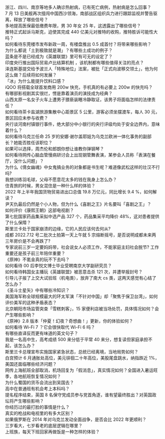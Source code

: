 浙江、四川、南京等地多人确诊热射病，已有死亡病例，热射病是怎么回事？  
7 月 13 日美舰再次擅闯中国西沙领海，南部战区组织兵力进行跟踪监视并警告驱离，释放了哪些信号？  
多地提高医保最低缴费年限，男 30 年女 25 年，这透露出了哪些信号？  
推特正式起诉马斯克，迫使其完成 440 亿美元对推特的收购，推特胜诉可能性大吗？  
如何看待东莞楼市发布新政一周，有楼盘推出 0.5 成首付？将带来哪些影响？  
为什么都说「土到极致就是潮」？有哪些土成功的例子？  
蓝条是不是已经成为《英雄联盟》里可有可无的设定了？  
印度央行推出国际贸易卢比结算机制 ，该机制都有哪些值得关注的亮点？  
泽连斯基提交给予波兰人「特殊地位」法案，被批「正式向波移交领土」，他为何这么做？后续将如何发展？  
「冰」为什么能提升饮料口感？  
iQOO 将搭载全球首发商用 200w 快充，手机真的有必要上 200w 的快充吗？  
有哪部影视剧其实很烂，愣是靠着演员的演技成为经典？  
山西太原一名女子火车上遭男子猥亵装睡冷静取证，该男子将面临怎样的法律责任？  
如何看待茶卡盐湖旅游集散中心距景区 5 公里，游客必须坐摆渡车，每人 30 元，景区回应未参与收费？  
央行谈河南村镇银行事件，绝大部分中小银行的央行评级均处于安全边界内，意味着什么？  
如何看待乌克兰任命 25 岁的安娜·谢尔盖耶娃为乌克兰欧洲一体化事务的副部长？她能否胜任该职位？  
如果可以选择，周杰伦和郎朗你想让谁教你弹钢琴？  
如何看待网传心脑血管慢病研讨会上出现钢管舞表演，某参会人员称「表演在餐厅，没什么问题」？  
为什么《倩女幽魂》中女鬼搞业务的对象都是书生呢？难道像武松这样的壮汉不行吗?  
我想训练羽毛球，父母不愿意花太多的钱在我身上怎么办？  
住青旅的时候，男女混住是一种什么样的体验？  
2022 年上半年我国货物贸易进出口总值 19.8 万亿元，同比增长 9.4 %，如何解读？  
尹天仇最后仍然是个小人物，但为什么《喜剧之王》片名要叫「喜剧之王」？  
如何评价《康熙王朝》这部电视剧？  
第七批国家药品集采拟中选产品 327 个，药品集采平均降价 48%，这对患者提供了什么保障？  
斯里兰卡处于国家崩溃的边缘，它的人民应该何去何从?  
成都 2022.7.12 号二批次土拍第一天上午就 5 宗熔断摇号，是否说明成都未来两三年房价是不会再跌了?  
专家说前三岁一定要妈妈带，社会说女人必须工作，不能家庭主妇社会脱节? 工作重要还是孩子前三年陪伴重要？  
《原神》不氪金真的玩不下去吗？  
如何看待 00 后李悦文博士毕业受聘南京大学副研究员？  
如何看待韩国女主播玩《英雄联盟》被恶意击杀 121 次，并遭举报封号？  
引导儿子报了上交大试验班（机电类），放弃了南大 cs 类，这两天感觉有心结了怎么办？  
《圣斗士星矢》中有哪些冷知识？  
美国海军称全球规模最大的环太军演「不针对中国」却「聚焦于保卫台湾」，如何评价美军的这种矛盾表态？  
北京朝阳市场监管突查「雪糕刺客」，15 家便利店被当场处罚，具体情况如何？会产生哪些影响？  
《原神》2.8 版本「仲夏！幻夜？奇想曲！」更新，你的体验如何？  
如何看待 Wi-Fi 7 ？它会很快取代 Wi-Fi 6 吗？  
有哪些直译反而更有味道的英文句子？  
我是一名高中生，高考成绩 500 来分低于平常 40 来分，想复读但家庭承担不起，该怎么办？  
斯里兰卡总理宣布实施国家紧急状态，总统已经离境，当地局势如何？  
白宫预计 6 月通胀处高位，美元徘徊二十年高位，美股尾盘跳水，纳指跌近 1%，美国还面临哪些经济问题？  
网传上海航班全部取消，机场回复为「假消息」，真实情况如何？全国进入暑运旺季，各地航班恢复情况如何？  
为什么蜀国的货币会流出到吴国去？  
高中在普通班有机会考上本科吗？  
提名程序结束，英国 8 名保守党成员参与党首角逐，谁有望最终胜出？对英国政坛将产生哪些影响？  
你经历过的最打脸的事情是什么？  
真实的枪战和电视里的有多大区别？  
如果俄罗斯在 2014 年对乌克兰发动全面战争，是否会比 2022 年更顺利？  
三岁看大，七岁看老的底层逻辑在哪里？  
上班族，每天下班回家再做饭是一种怎样的体验？  

